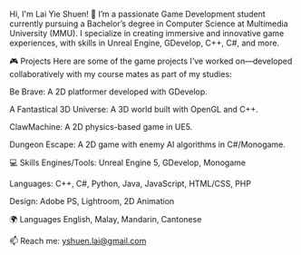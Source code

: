 Hi, I'm Lai Yie Shuen! 👋
I’m a passionate Game Development student currently pursuing a Bachelor’s degree in Computer Science at Multimedia University (MMU). I specialize in creating immersive and innovative game experiences, with skills in Unreal Engine, GDevelop, C++, C#, and more.

🎮 Projects
Here are some of the game projects I’ve worked on—developed collaboratively with my course mates as part of my studies:

Be Brave: A 2D platformer developed with GDevelop.

A Fantastical 3D Universe: A 3D world built with OpenGL and C++.

ClawMachine: A 2D physics-based game in UE5.

Dungeon Escape: A 2D game with enemy AI algorithms in C#/Monogame.

💻 Skills
Engines/Tools: Unreal Engine 5, GDevelop, Monogame

Languages: C++, C#, Python, Java, JavaScript, HTML/CSS, PHP

Design: Adobe PS, Lightroom, 2D Animation

🌍 Languages
English, Malay, Mandarin, Cantonese

📫 Reach me: yshuen.lai@gmail.com
